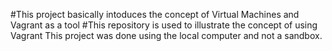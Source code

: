 #This project basically intoduces the concept of Virtual Machines and Vagrant as a tool
#This repository is used to illustrate the concept of using Vagrant
This project was done using the local computer and not a sandbox.

